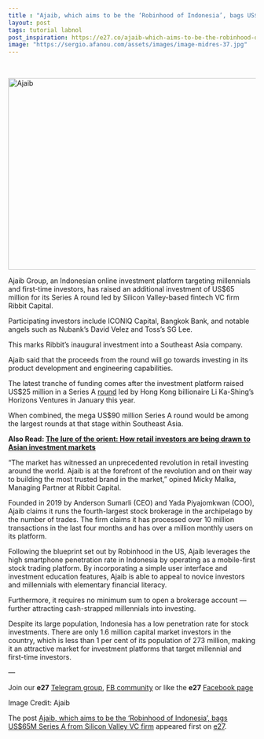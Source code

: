 ```yaml
---
title : "Ajaib, which aims to be the ‘Robinhood of Indonesia’, bags US$65M Series A from Silicon Valley VC firm"
layout: post
tags: tutorial labnol
post_inspiration: https://e27.co/ajaib-which-aims-to-be-the-robinhood-of-indonesia-bags-us65m-series-a-from-ribbit-capital-20210329/
image: "https://sergio.afanou.com/assets/images/image-midres-37.jpg"
---
```


<p>&nbsp;</p>
<img loading="lazy" class="aligncenter size-full wp-image-412258" src="https://e27.co/wp-content/uploads/2021/03/Ajaib.Series.A_PR_06012021_2.1.1024x683.jpg" alt="Ajaib" width="690" height="390" />
<p>Ajaib Group, an Indonesian online investment platform targeting millennials and first-time investors, has raised an additional investment of US$65 million for its Series A round led by Silicon Valley-based fintech VC firm Ribbit Capital.</p>
<p>Participating investors include ICONIQ Capital, Bangkok Bank, and notable angels such as Nubank&#8217;s David Velez and Toss&#8217;s SG Lee.</p>
<p>This marks Ribbit&#8217;s inaugural investment into a Southeast Asia company.</p>
<p>Ajaib said that the proceeds from the round will go towards investing in its product development and engineering capabilities.</p>
<p>The latest tranche of funding comes after the investment platform raised US$25 million in a Series A <a rel="follow" href="https://e27.co/ajaib-raises-us25m-to-expand-its-mobile-first-investment-platform-for-millennials-in-indonesia-20210111/">round</a> led by Hong Kong billionaire Li Ka-Shing&#8217;s Horizons Ventures in January this year.</p>
<p>When combined, the mega US$90 million Series A round would be among the largest rounds at that stage within Southeast Asia.</p>
<p><strong>Also Read: <a rel="follow" href="https://e27.co/the-lure-of-the-orient-how-retail-investors-are-being-drawn-to-asian-investment-markets-20210324/">The lure of the orient: How retail investors are being drawn to Asian investment markets</a></strong></p>
<p>&#8220;The market has witnessed an unprecedented revolution in retail investing around the world. Ajaib is at the forefront of the revolution and on their way to building the most trusted brand in the market,&#8221; opined Micky Malka, Managing Partner at Ribbit Capital.</p>
<p>Founded in 2019 by Anderson Sumarli (CEO) and Yada Piyajomkwan (COO), Ajaib claims it runs the fourth-largest stock brokerage in the archipelago by the number of trades. The firm claims it has processed over 10 million transactions in the last four months and has over a million monthly users on its platform.</p>
<p>Following the blueprint set out by Robinhood in the US, Ajaib leverages the high smartphone penetration rate in Indonesia by operating as a mobile-first stock trading platform. By incorporating a simple user interface and investment education features, Ajaib is able to appeal to novice investors and millennials with elementary financial literacy.</p>
<p>Furthermore, it requires no minimum sum to open a brokerage account — further attracting cash-strapped millennials into investing.</p>
<p>Despite its large population, Indonesia has a low penetration rate for stock investments. There are only 1.6 million capital market investors in the country, which is less than 1 per cent of its population of 273 million, making it an attractive market for investment platforms that target millennial and first-time investors.</p>
<p>—</p>
<p data-pm-slice="1 1 []">Join our <strong>e27</strong> <a class="ProsemirrorEditor-link" rel="follow" href="https://t.me/joinchat/HmTbfBcGCZeykhM8NOlQ-g" rel="follow" >Telegram group</a>, <a class="ProsemirrorEditor-link" rel="follow" href="https://www.facebook.com/groups/e27co/permalink/886904662065955/" rel="follow" >FB community</a> or like the <strong>e27</strong> <a class="ProsemirrorEditor-link" rel="follow" href="https://www.facebook.com/e27/?ref=your_pages" rel="follow" >Facebook page</a></p>
<p data-pm-slice="1 1 []">Image Credit: Ajaib</p>
<p>The post <a rel="nofollow" href="https://e27.co/ajaib-which-aims-to-be-the-robinhood-of-indonesia-bags-us65m-series-a-from-ribbit-capital-20210329/">Ajaib, which aims to be the &#8216;Robinhood of Indonesia&#8217;, bags US$65M Series A from Silicon Valley VC firm</a> appeared first on <a rel="nofollow" href="https://e27.co">e27</a>.</p>
